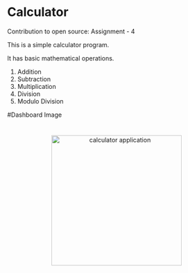 # Calculator

Contribution to open source: Assignment - 4

This is a simple calculator program.

It has basic mathematical operations.
1. Addition
2. Subtraction
3. Multiplication
4. Division
5. Modulo Division

#Dashboard Image
#

<p align="center">
  <img src="../images/dashboard.jpg" width="300" alt="calculator application" />
</p>